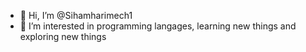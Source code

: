 - 👋 Hi, I’m @Sihamharimech1
- 👀 I’m interested in programming langages, learning new things and exploring new things


<!---
Sihamharimech1/Sihamharimech1 is a ✨ special ✨ repository because its `README.md` (this file) appears on your GitHub profile.
You can click the Preview link to take a look at your changes.
--->
